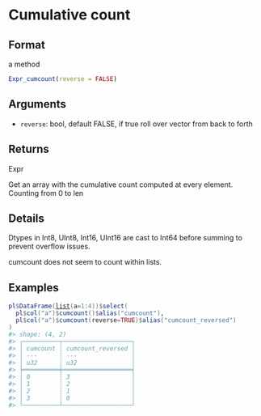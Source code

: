 # Cumulative count

## Format

a method

```r
Expr_cumcount(reverse = FALSE)
```

## Arguments

- `reverse`: bool, default FALSE, if true roll over vector from back to forth

## Returns

Expr

Get an array with the cumulative count computed at every element. Counting from 0 to len

## Details

Dtypes in Int8, UInt8, Int16, UInt16 are cast to Int64 before summing to prevent overflow issues.

cumcount does not seem to count within lists.

## Examples

<pre class='r-example'><code><span class='r-in'><span><span class='va'>pl</span><span class='op'>$</span><span class='fu'>DataFrame</span><span class='op'>(</span><span class='fu'><a href='https://rdrr.io/r/base/list.html'>list</a></span><span class='op'>(</span>a<span class='op'>=</span><span class='fl'>1</span><span class='op'>:</span><span class='fl'>4</span><span class='op'>)</span><span class='op'>)</span><span class='op'>$</span><span class='fu'>select</span><span class='op'>(</span></span></span>
<span class='r-in'><span>  <span class='va'>pl</span><span class='op'>$</span><span class='fu'>col</span><span class='op'>(</span><span class='st'>"a"</span><span class='op'>)</span><span class='op'>$</span><span class='fu'>cumcount</span><span class='op'>(</span><span class='op'>)</span><span class='op'>$</span><span class='fu'>alias</span><span class='op'>(</span><span class='st'>"cumcount"</span><span class='op'>)</span>,</span></span>
<span class='r-in'><span>  <span class='va'>pl</span><span class='op'>$</span><span class='fu'>col</span><span class='op'>(</span><span class='st'>"a"</span><span class='op'>)</span><span class='op'>$</span><span class='fu'>cumcount</span><span class='op'>(</span>reverse<span class='op'>=</span><span class='cn'>TRUE</span><span class='op'>)</span><span class='op'>$</span><span class='fu'>alias</span><span class='op'>(</span><span class='st'>"cumcount_reversed"</span><span class='op'>)</span></span></span>
<span class='r-in'><span><span class='op'>)</span></span></span>
<span class='r-out co'><span class='r-pr'>#&gt;</span> shape: (4, 2)</span>
<span class='r-out co'><span class='r-pr'>#&gt;</span> ┌──────────┬───────────────────┐</span>
<span class='r-out co'><span class='r-pr'>#&gt;</span> │ cumcount ┆ cumcount_reversed │</span>
<span class='r-out co'><span class='r-pr'>#&gt;</span> │ ---      ┆ ---               │</span>
<span class='r-out co'><span class='r-pr'>#&gt;</span> │ u32      ┆ u32               │</span>
<span class='r-out co'><span class='r-pr'>#&gt;</span> ╞══════════╪═══════════════════╡</span>
<span class='r-out co'><span class='r-pr'>#&gt;</span> │ 0        ┆ 3                 │</span>
<span class='r-out co'><span class='r-pr'>#&gt;</span> │ 1        ┆ 2                 │</span>
<span class='r-out co'><span class='r-pr'>#&gt;</span> │ 2        ┆ 1                 │</span>
<span class='r-out co'><span class='r-pr'>#&gt;</span> │ 3        ┆ 0                 │</span>
<span class='r-out co'><span class='r-pr'>#&gt;</span> └──────────┴───────────────────┘</span>
 </code></pre>